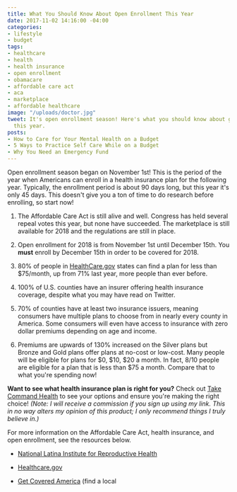 ```yaml
---
title: What You Should Know About Open Enrollment This Year
date: 2017-11-02 14:16:00 -04:00
categories:
- lifestyle
- budget
tags:
- healthcare
- health
- health insurance
- open enrollment
- obamacare
- affordable care act
- aca
- marketplace
- affordable healthcare
image: "/uploads/doctor.jpg"
tweet: It's open enrollment season! Here's what you should know about getting insurance
  this year.
posts:
- How to Care for Your Mental Health on a Budget
- 5 Ways to Practice Self Care While on a Budget
- Why You Need an Emergency Fund
---
```


Open enrollment season began on November 1st! This is the period of the year when Americans can enroll in a health insurance plan for the following year. Typically, the enrollment period is about 90 days long, but this year it's only 45 days. This doesn't give you a ton of time to do research before enrolling, so start now!

1. The Affordable Care Act is still alive and well. Congress has held several repeal votes this year, but none have succeeded. The marketplace is still available for 2018 and the regulations are still in place.

2. Open enrollment for 2018 is from November 1st until December 15th. You **must** enroll by December 15th in order to be covered for 2018.

3. 80% of people in [HealthCare.gov](http://www.healthcare.gov) states can find a plan for less than $75/month, up from 71% last year, more people than ever before.

4. 100% of U.S. counties have an insurer offering health insurance coverage, despite what you may have read on Twitter.

5. 70% of counties have at least two insurance issuers, meaning consumers have multiple plans to choose from in nearly every county in America. Some consumers will even have access to insurance with zero dollar premiums depending on age and income.

6. Premiums are upwards of 130% increased on the Silver plans but Bronze and Gold plans offer plans at no-cost or low-cost. Many people will be eligible for plans for $0, $10, $20 a month. In fact, 8/10 people are eligible for a plan that is less than $75 a month. Compare that to what you're spending now!

**Want to see what health insurance plan is right for you?** Check out [Take Command Health](https://www.takecommandhealth.com/maggie-germano) to see your options and ensure you're making the right choice! *(Note: I will receive a commission if you sign up using my link. This in no way alters my opinion of this product; I only recommend things I truly believe in.)*

For more information on the Affordable Care Act, health insurance, and open enrollment, see the resources below.

* [National Latina Institute for Reproductive Health](http://www.latinainstitute.org/en/what-we-do/healthcare-access)

* [Healthcare.gov](https://www.healthcare.gov/) 

* [Get Covered America](https://connector.getcoveredamerica.org/en-us/widget/?original=/connector/) (find a local 